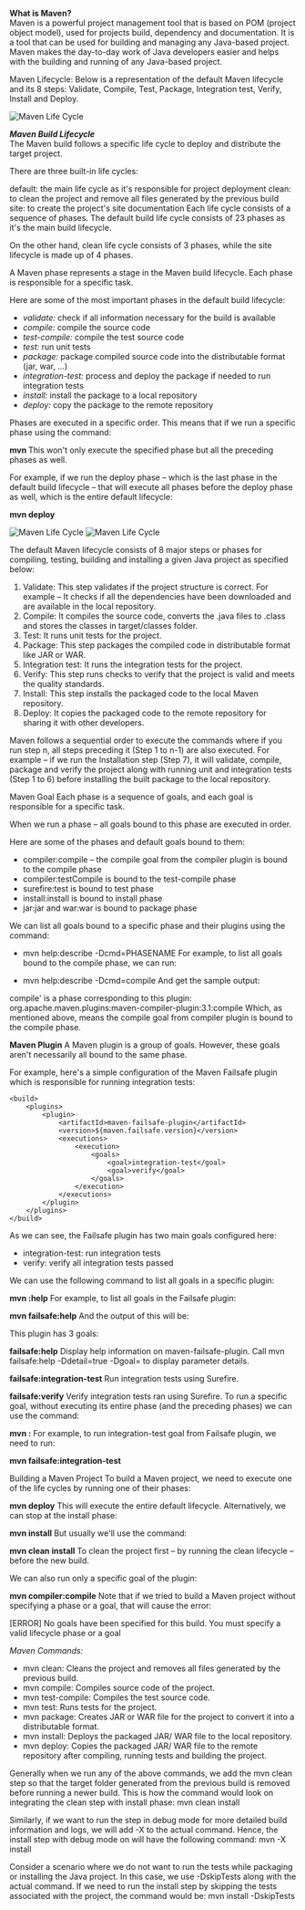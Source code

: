 **What is Maven?**  
Maven is a powerful project management tool that is based on POM (project object model), used for projects build, dependency and documentation. It is a tool that can be used for building and managing any Java-based project. Maven makes the day-to-day work of Java developers easier and helps with the building and running of any Java-based project.

Maven Lifecycle: Below is a representation of the default Maven lifecycle and its 8 steps: Validate, Compile, Test, Package, Integration test, Verify, Install and Deploy.

![Maven Life Cycle](/Screenshots/Maven-Life-Cycle-1.jpg)

**_Maven Build Lifecycle_**  
The Maven build follows a specific life cycle to deploy and distribute the target project.

There are three built-in life cycles:

default: the main life cycle as it's responsible for project deployment
clean: to clean the project and remove all files generated by the previous build
site: to create the project's site documentation
Each life cycle consists of a sequence of phases. The default build life cycle consists of 23 phases as it's the main build lifecycle.

On the other hand, clean life cycle consists of 3 phases, while the site lifecycle is made up of 4 phases.

A Maven phase represents a stage in the Maven build lifecycle. Each phase is responsible for a specific task.

Here are some of the most important phases in the default build lifecycle:

* _validate:_ check if all information necessary for the build is available
* _compile:_ compile the source code
* _test-compile:_ compile the test source code
* _test:_ run unit tests
* _package:_ package compiled source code into the distributable format (jar, war, …)
* _integration-test:_ process and deploy the package if needed to run integration tests
* _install:_ install the package to a local repository
* _deploy:_ copy the package to the remote repository

Phases are executed in a specific order. This means that if we run a specific phase using the command:

**mvn <PHASE>**
This won't only execute the specified phase but all the preceding phases as well.

For example, if we run the deploy phase – which is the last phase in the default build lifecycle – that will execute all phases before the deploy phase as well, which is the entire default lifecycle:

**mvn deploy**

![Maven Life Cycle](/Screenshots/Maven-Life-Cycle-2.png)
![Maven Life Cycle](/Screenshots/Maven-Life-Cycle-3.png)

The default Maven lifecycle consists of 8 major steps or phases for compiling, testing, building and installing a given Java project as specified below:

1. Validate: This step validates if the project structure is correct. For example – It checks if all the dependencies have been downloaded and are available in the local repository.
2. Compile: It compiles the source code, converts the .java files to .class and stores the classes in target/classes folder.
3. Test: It runs unit tests for the project.
4. Package: This step packages the compiled code in distributable format like JAR or WAR.
5. Integration test: It runs the integration tests for the project.
6. Verify: This step runs checks to verify that the project is valid and meets the quality standards.
7. Install: This step installs the packaged code to the local Maven repository.
8. Deploy: It copies the packaged code to the remote repository for sharing it with other developers.

Maven follows a sequential order to execute the commands where if you run step n, all steps preceding it (Step 1 to n-1) are also executed. For example – if we run the Installation step (Step 7), it will validate, compile, package and verify the project along with running unit and integration tests (Step 1 to 6) before installing the built package to the local repository.

Maven Goal
Each phase is a sequence of goals, and each goal is responsible for a specific task.

When we run a phase – all goals bound to this phase are executed in order.

Here are some of the phases and default goals bound to them:

* compiler:compile – the compile goal from the compiler plugin is bound to the compile phase
* compiler:testCompile is bound to the test-compile phase
* surefire:test is bound to test phase
* install:install is bound to install phase
* jar:jar and war:war is bound to package phase

We can list all goals bound to a specific phase and their plugins using the command:

* mvn help:describe -Dcmd=PHASENAME
For example, to list all goals bound to the compile phase, we can run:

* mvn help:describe -Dcmd=compile
And get the sample output:

compile' is a phase corresponding to this plugin:
org.apache.maven.plugins:maven-compiler-plugin:3.1:compile
Which, as mentioned above, means the compile goal from compiler plugin is bound to the compile phase.

**Maven Plugin**
A Maven plugin is a group of goals. However, these goals aren't necessarily all bound to the same phase.

For example, here's a simple configuration of the Maven Failsafe plugin which is responsible for running integration tests:
```
<build>
    <plugins>
        <plugin>
            <artifactId>maven-failsafe-plugin</artifactId>
            <version>${maven.failsafe.version}</version>
            <executions>
                <execution>
                    <goals>
                        <goal>integration-test</goal>
                        <goal>verify</goal>
                    </goals>
                </execution>
            </executions>
        </plugin>
    </plugins>
</build>
```
As we can see, the Failsafe plugin has two main goals configured here:

* integration-test: run integration tests
* verify: verify all integration tests passed

We can use the following command to list all goals in a specific plugin:

**mvn <PLUGIN>:help**
For example, to list all goals in the Failsafe plugin:

**mvn failsafe:help**
And the output of this will be:

This plugin has 3 goals:

**failsafe:help**
Display help information on maven-failsafe-plugin.
Call mvn failsafe:help -Ddetail=true -Dgoal=<goal-name> to display parameter
details.

**failsafe:integration-test**
Run integration tests using Surefire.

**failsafe:verify**
Verify integration tests ran using Surefire.
To run a specific goal, without executing its entire phase (and the preceding phases) we can use the command:

**mvn <PLUGIN>:<GOAL>**
For example, to run integration-test goal from Failsafe plugin, we need to run:

**mvn failsafe:integration-test**

Building a Maven Project
To build a Maven project, we need to execute one of the life cycles by running one of their phases:

**mvn deploy**
This will execute the entire default lifecycle. Alternatively, we can stop at the install phase:

**mvn install**
But usually we'll use the command:

**mvn clean install**
To clean the project first – by running the clean lifecycle – before the new build.

We can also run only a specific goal of the plugin:

**mvn compiler:compile**
Note that if we tried to build a Maven project without specifying a phase or a goal, that will cause the error:

[ERROR] No goals have been specified for this build. You must specify a valid lifecycle phase or a goal

_Maven Commands:_

* mvn clean: Cleans the project and removes all files generated by the previous build.
* mvn compile: Compiles source code of the project.
* mvn test-compile: Compiles the test source code.
* mvn test: Runs tests for the project.
* mvn package: Creates JAR or WAR file for the project to convert it into a distributable format.
* mvn install: Deploys the packaged JAR/ WAR file to the local repository.
* mvn deploy: Copies the packaged JAR/ WAR file to the remote repository after compiling, running tests and building the project.

Generally when we run any of the above commands, we add the mvn clean step so that the target folder generated from the previous build is removed before running a newer build. This is how the command would look on integrating the clean step with install phase: mvn clean install

Similarly, if we want to run the step in debug mode for more detailed build information and logs, we will add -X to the actual command. Hence, the install step with debug mode on will have the following command: mvn -X install

Consider a scenario where we do not want to run the tests while packaging or installing the Java project. In this case, we use -DskipTests along with the actual command. If we need to run the install step by skipping the tests associated with the project, the command would be: mvn install -DskipTests
